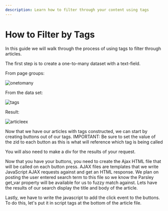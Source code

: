 ```yaml
---
description: Learn how to filter through your content using tags
---
```


# How to Filter by Tags

In this guide we will walk through the process of using tags to filter through articles.

The first step is to create a one-to-many dataset with a text-field.

From page groups:

![onetomany](https://wyp1jm.media.zestyio.com/screen-shot-2016-06-29-at-2-31-27-pm.png)

From the data set:

![tags](https://wyp1jm.media.zestyio.com/screen-shot-2016-06-29-at-12-30-55-pm1.png)

Result:

![articleex](https://wyp1jm.media.zestyio.com/screen-shot-2016-06-29-at-11-35-39-am.png)

Now that we have our articles with tags constructed, we can start by creating buttons out of our tags. IMPORTANT: Be sure to set the value of the zid to each button as this is what will reference which tag is being called

You will also need to make a div for the results of your request.

Now that you have your buttons, you need to create the Ajax HTML file that will be called on each button press. AJAX files are templates that we write JavaScript AJAX requests against and get an HTML response. We plan on posting the user entered search term to this file so we know the Parsley get\_var property will be available for us to fuzzy match against. Lets have the results of our search display the title and body of the article.

Lastly, we have to write the javascript to add the click event to the buttons. To do this, let's put it in script tags at the bottom of the article file.

